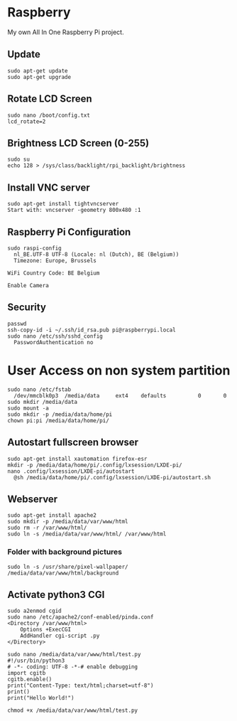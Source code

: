 # Raspberry
My own All In One Raspberry Pi project.
## Update
    sudo apt-get update
    sudo apt-get upgrade
## Rotate LCD Screen
    sudo nano /boot/config.txt
    lcd_rotate=2
## Brightness LCD Screen (0-255)
    sudo su
    echo 128 > /sys/class/backlight/rpi_backlight/brightness

## Install VNC server
    sudo apt-get install tightvncserver
    Start with: vncserver -geometry 800x480 :1
## Raspberry Pi Configuration
    sudo raspi-config
      nl_BE.UTF-8 UTF-8 (Locale: nl (Dutch), BE (Belgium))
      Timezone: Europe, Brussels

    WiFi Country Code: BE Belgium
  
    Enable Camera
## Security
    passwd
    ssh-copy-id -i ~/.ssh/id_rsa.pub pi@raspberrypi.local
    sudo nano /etc/ssh/sshd_config
      PasswordAuthentication no

# User Access on non system partition
    sudo nano /etc/fstab
      /dev/mmcblk0p3  /media/data     ext4    defaults          0       0
    sudo mkdir /media/data
    sudo mount -a
    sudo mkdir -p /media/data/home/pi
    chown pi:pi /media/data/home/pi/
## Autostart fullscreen browser
    sudo apt-get install xautomation firefox-esr
    mkdir -p /media/data/home/pi/.config/lxsession/LXDE-pi/
    nano .config/lxsession/LXDE-pi/autostart
      @sh /media/data/home/pi/.config/lxsession/LXDE-pi/autostart.sh
## Webserver
    sudo apt-get install apache2
    sudo mkdir -p /media/data/var/www/html
    sudo rm -r /var/www/html/
    sudo ln -s /media/data/var/www/html/ /var/www/html
### Folder with background pictures
    sudo ln -s /usr/share/pixel-wallpaper/ /media/data/var/www/html/background
## Activate python3 CGI
    sudo a2enmod cgid
    sudo nano /etc/apache2/conf-enabled/pinda.conf
    <Directory /var/www/html>
        Options +ExecCGI
        AddHandler cgi-script .py
    </Directory>

    sudo nano /media/data/var/www/html/test.py
    #!/usr/bin/python3
    # -*- coding: UTF-8 -*-# enable debugging
    import cgitb
    cgitb.enable()
    print("Content-Type: text/html;charset=utf-8")
    print()
    print("Hello World!")

    chmod +x /media/data/var/www/html/test.py
